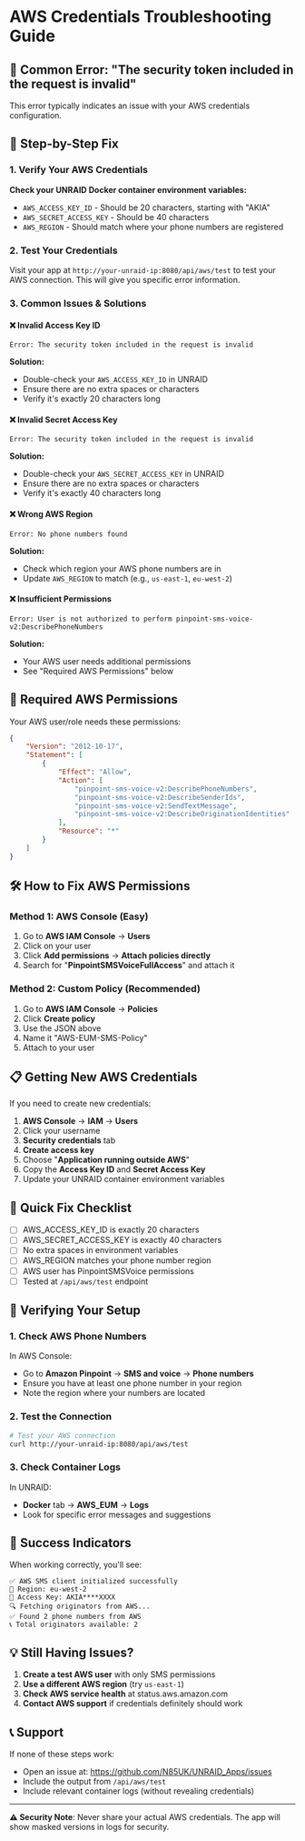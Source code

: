 # AWS Credentials Troubleshooting Guide

## 🚨 Common Error: "The security token included in the request is invalid"

This error typically indicates an issue with your AWS credentials configuration.

## 🔧 Step-by-Step Fix

### 1. Verify Your AWS Credentials

**Check your UNRAID Docker container environment variables:**

- `AWS_ACCESS_KEY_ID` - Should be 20 characters, starting with "AKIA"
- `AWS_SECRET_ACCESS_KEY` - Should be 40 characters
- `AWS_REGION` - Should match where your phone numbers are registered

### 2. Test Your Credentials

Visit your app at `http://your-unraid-ip:8080/api/aws/test` to test your AWS connection. This will give you specific error information.

### 3. Common Issues & Solutions

#### ❌ **Invalid Access Key ID**

```
Error: The security token included in the request is invalid
```

**Solution:**

- Double-check your `AWS_ACCESS_KEY_ID` in UNRAID
- Ensure there are no extra spaces or characters
- Verify it's exactly 20 characters long

#### ❌ **Invalid Secret Access Key**

```
Error: The security token included in the request is invalid
```

**Solution:**

- Double-check your `AWS_SECRET_ACCESS_KEY` in UNRAID
- Ensure there are no extra spaces or characters
- Verify it's exactly 40 characters long

#### ❌ **Wrong AWS Region**

```
Error: No phone numbers found
```

**Solution:**

- Check which region your AWS phone numbers are in
- Update `AWS_REGION` to match (e.g., `us-east-1`, `eu-west-2`)

#### ❌ **Insufficient Permissions**

```
Error: User is not authorized to perform pinpoint-sms-voice-v2:DescribePhoneNumbers
```

**Solution:**

- Your AWS user needs additional permissions
- See "Required AWS Permissions" below

## 🔐 Required AWS Permissions

Your AWS user/role needs these permissions:

```json
{
    "Version": "2012-10-17",
    "Statement": [
        {
            "Effect": "Allow",
            "Action": [
                "pinpoint-sms-voice-v2:DescribePhoneNumbers",
                "pinpoint-sms-voice-v2:DescribeSenderIds",
                "pinpoint-sms-voice-v2:SendTextMessage",
                "pinpoint-sms-voice-v2:DescribeOriginationIdentities"
            ],
            "Resource": "*"
        }
    ]
}
```

## 🛠️ How to Fix AWS Permissions

### Method 1: AWS Console (Easy)

1. Go to **AWS IAM Console** → **Users**
2. Click on your user
3. Click **Add permissions** → **Attach policies directly**
4. Search for "**PinpointSMSVoiceFullAccess**" and attach it

### Method 2: Custom Policy (Recommended)

1. Go to **AWS IAM Console** → **Policies**
2. Click **Create policy**
3. Use the JSON above
4. Name it "AWS-EUM-SMS-Policy"
5. Attach to your user

## 📋 Getting New AWS Credentials

If you need to create new credentials:

1. **AWS Console** → **IAM** → **Users**
2. Click your username
3. **Security credentials** tab
4. **Create access key**
5. Choose "**Application running outside AWS**"
6. Copy the **Access Key ID** and **Secret Access Key**
7. Update your UNRAID container environment variables

## 🔄 Quick Fix Checklist

- [ ] AWS_ACCESS_KEY_ID is exactly 20 characters
- [ ] AWS_SECRET_ACCESS_KEY is exactly 40 characters  
- [ ] No extra spaces in environment variables
- [ ] AWS_REGION matches your phone number region
- [ ] AWS user has PinpointSMSVoice permissions
- [ ] Tested at `/api/aws/test` endpoint

## 📱 Verifying Your Setup

### 1. Check AWS Phone Numbers

In AWS Console:

- Go to **Amazon Pinpoint** → **SMS and voice** → **Phone numbers**
- Ensure you have at least one phone number in your region
- Note the region where your numbers are located

### 2. Test the Connection

```bash
# Test your AWS connection
curl http://your-unraid-ip:8080/api/aws/test
```

### 3. Check Container Logs

In UNRAID:

- **Docker** tab → **AWS_EUM** → **Logs**
- Look for specific error messages and suggestions

## 🎯 Success Indicators

When working correctly, you'll see:

```
✅ AWS SMS client initialized successfully  
📍 Region: eu-west-2
🔑 Access Key: AKIA****XXXX
🔍 Fetching originators from AWS...
✅ Found 2 phone numbers from AWS
📞 Total originators available: 2
```

## 💡 Still Having Issues?

1. **Create a test AWS user** with only SMS permissions
2. **Use a different AWS region** (try `us-east-1`)
3. **Check AWS service health** at status.aws.amazon.com
4. **Contact AWS support** if credentials definitely should work

## 📞 Support

If none of these steps work:

- Open an issue at: <https://github.com/N85UK/UNRAID_Apps/issues>
- Include the output from `/api/aws/test`
- Include relevant container logs (without revealing credentials)

---

**⚠️ Security Note**: Never share your actual AWS credentials. The app will show masked versions in logs for security.
